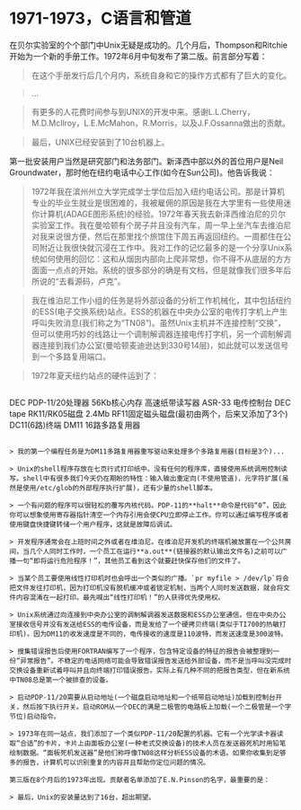 # 1971-1973，C语言和管道

在贝尔实验室的个个部门中Unix无疑是成功的。几个月后，Thompson和Ritchie开始为一个新的手册工作。1972年6月中旬发布了第二版。前言部分写着：

> 在这个手册发行后几个月内，系统自身和它的操作方式都有了巨大的变化。

> ...

> 有更多的人花费时间参与到UNIX的开发中来。感谢L.L.Cherry，M.D.McIlroy，L.E.McMahon，R.Morris，以及J.F.Ossanna做出的贡献。

> 最后，UNIX已经安装到了10台机器上。

第一批安装用户当然是研究部门和法务部门。新泽西中部以外的首位用户是Neil Groundwater，那时他在纽约电话中心工作(如今在Sun公司)。他告诉我说：

> 1972年我在滨州州立大学完成学士学位后加入纽约电话公司。那是计算机专业的毕业生就业是很困难的，我被雇佣的原因是我在大学里有一些使用迷你计算机(ADAGE图形系统)的经验。1972年春天我去新泽西维泊尼的贝尔实验室工作。我在曼哈顿有个房子并且没有汽车，周一早上坐汽车去维泊尼对我来说很方便，然后在那里找个旅馆住下周五再返回纽约。一周都住在公司附近让我很快就沉浸在工作中。我对工作的记忆最多的是一个分享Unix系统如何使用的回忆：这和从烟囱内部向上爬非常想，你不得不从底层的方方面面一点点的开始。系统的很多部分的确是有文档，但是就像我们很多年后所说的“去看源码，卢克”。

> 我在维泊尼工作小组的任务是将外部设备的分析工作机械化，其中包括纽约的ESS(电子交换系统)站点。ESS的机器在中央办公室的电传打字机上产生呼叫失败消息(我们称之为“TN08”)。虽然Unix主机并不连接控制“交换”，但可以使用巧妙的线路让一个调制解调器连接电传打字机，另一个调制解调器连接到我们办公室(曼哈顿麦迪逊达到330号14层)，如此就可以发送信号到一个多路复用端口。

> 1972年夏天纽约站点的硬件运到了：

> ```
DEC PDP-11/20处理器
56Kb核心内存
高速纸带读写器
ASR-33 电传控制台
DEC tape
RK11/RK05磁盘 2.4Mb
RF11固定磁头磁盘(最初由两个，后来又添加了3个)
DC11(6路)终端
DM11 16路多路复用器
```

> 我的第一个编程任务是为DM11多路复用器重写驱动来处理多个多路复用器(目标是3个)...

> Unix的shell程序存放在七页行式打印纸中。没有任何的程序库，直接使用系统调用控制读写。shell中有很多我们今天仍在期盼的特性：输入输出重定向(不使用管道)，元字符扩展(虽然是使用/etc/glob的外部程序执行扩展)，还有少量的shell脚本。

> 一个有问题的程序可以很轻松的覆写内核代码。PDP-11的**halt**命令是代码“0”，因此你可以想象使用寄存器指针清空一个内存引用会使CPU立即停止工作。你可以通过编写程序或者使用键盘快捷键转储一个用户程序，这就是故障后调试。

> 开发程序通常会在上班时间之外或者在维泊尼。在维泊尼开发机的终端机被放置在一个公共房间，当几个人同时工作时，一个员工在运行**a.out**(链接器的默认输出文件名)之前可以广播一句“即将运行危险程序！”，其他员工看到这个就要赶快保存他们的文件了。

> 当某个员工要使用线性打印机时也会呼出一个类似的广播。`pr myfile > /dev/lp`将会把文件发往打印机，因为打印机没有脱机缓冲或者锁定机制，当两个人同时发送数据，就会将文件内容混淆在一起打印。最先喊出“线性打印机！”的人获得优先使用权。

> Unix系统通过向连接到中央办公室的调制解调器发送数据和ESS办公室通信。但在中央办公室接收信号并没有发送给ESS的电传设备，而是发给了一个硬拷贝终端(类似于TI700的热敏打印机)。因为DM11的收发速度是不同的，电传接收的速度是110波特，而发送速度是300波特。

> 搜集错误报告后使用FORTRAN编写了一个程序，包含特定设备的特征的报告会被整理到一份“异常报告”。不稳定的电话网络可能会导致错误报告发送给外部设备，而不是当呼叫没完成时交换设备重新试着呼叫并且向终端打印错误报告。实际上有几种不同的把报告类型，但在新系统中TN08总是第一个被排查的设备。

> 启动PDP-11/20需要从启动地址(一个磁盘启动地址和一个纸带启动地址)加载到控制台开关，然后按下执行开关。启动ROM从一个DEC的满是二极管的电路板上加载(一个二极管是一个字节位)启动指令。

> 1973年在同一站点，我们添加了一个类似PDP-11/20配置的机器。它有一个光学读卡器读取“合适”的卡片，卡片上由面板办公室(一种老式交换设备)的技术人员在发送器死机时用铅笔绘制数据。“面板死机发送器”是他们称呼像TN08这样分析ESS设备的术语。如果你收集到足够多的报告，计算机可以识别重复的内容并且帮助你定位问题的情况。

第三版在8个月后的1973年出现。贡献者名单添加了E.N.Pinson的名字，最重要的是：

> 最后，Unix的安装量达到了16台，超出期望。
